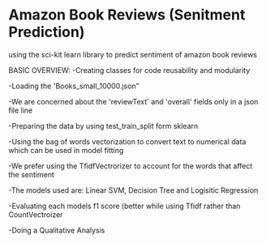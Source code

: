 # Amazon Book Reviews (Senitment Prediction)
using the sci-kit learn library to predict sentiment of amazon book reviews

BASIC OVERVIEW:
-Creating classes for code reusability and modularity

-Loading the 'Books_small_10000.json"

-We are concerned about the 'reviewText' and 'overall' fields only in a json file line

-Preparing the data by using test_train_split form sklearn

-Using the bag of words vectorization to convert text to numerical data which can be used in model fitting

-We prefer using the TfidfVectrorizer to account for the words that affect the sentiment

-The models used are: Linear SVM, Decision Tree and Logisitic Regression

-Evaluating each models f1 score (better while using Tfidf rather than CountVectroizer

-Doing a Qualitative Analysis
